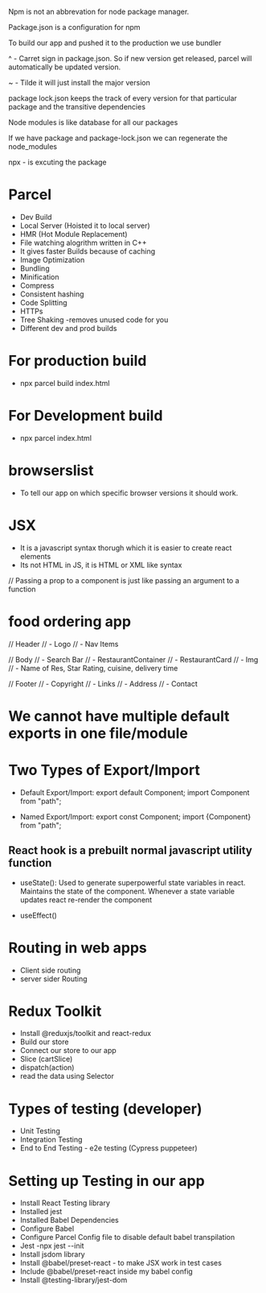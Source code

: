 Npm is not an abbrevation for node package manager.

Package.json is a configuration for npm

To build our app and pushed it to the production we use bundler

^ - Carret sign in package.json. So if new version get released, parcel will automatically be updated version.

~ - Tilde it will just install the major version

package lock.json keeps the track of every version for that particular package and the transitive dependencies

Node modules is like database for all our packages

If we have package and package-lock.json we can regenerate the node_modules

npx - is excuting the package

# Parcel

- Dev Build
- Local Server (Hoisted it to local server)
- HMR (Hot Module Replacement)
- File watching alogrithm written in C++
- It gives faster Builds because of caching
- Image Optimization
- Bundling
- Minification
- Compress
- Consistent hashing
- Code Splitting
- HTTPs
- Tree Shaking -removes unused code for you
- Different dev and prod builds

# For production build

- npx parcel build index.html

# For Development build

- npx parcel index.html

# browserslist

- To tell our app on which specific browser versions it should work.

# JSX

- It is a javascript syntax thorugh which it is easier to create react elements
- Its not HTML in JS, it is HTML or XML like syntax

// Passing a prop to a component is just like passing an argument to a function

# food ordering app

// Header
// - Logo
// - Nav Items

// Body
// - Search Bar
// - RestaurantContainer
// - RestaurantCard
// - Img
// - Name of Res, Star Rating, cuisine, delivery time

// Footer
// - Copyright
// - Links
// - Address
// - Contact

# We cannot have multiple default exports in one file/module

# Two Types of Export/Import

- Default Export/Import:
  export default Component;
  import Component from "path";

- Named Export/Import:
  export const Component;
  import {Component} from "path";

## React hook is a prebuilt normal javascript utility function

- useState(): Used to generate superpowerful state variables in react. Maintains the state of the component. Whenever a state variable updates react re-render the component

- useEffect()

# Routing in web apps

- Client side routing
- server sider Routing

# Redux Toolkit

- Install @reduxjs/toolkit and react-redux
- Build our store
- Connect our store to our app
- Slice (cartSlice)
- dispatch(action)
- read the data using Selector

# Types of testing (developer)

- Unit Testing
- Integration Testing
- End to End Testing - e2e testing (Cypress puppeteer)

# Setting up Testing in our app

- Install React Testing library
- Installed jest
- Installed Babel Dependencies
- Configure Babel
- Configure Parcel Config file to disable default babel transpilation
- Jest -npx jest --init
- Install jsdom library
- Install @babel/preset-react - to make JSX work in test cases
- Include @babel/preset-react inside my babel config
- Install @testing-library/jest-dom
